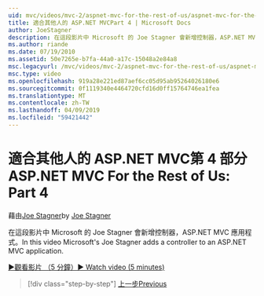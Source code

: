 ```yaml
---
uid: mvc/videos/mvc-2/aspnet-mvc-for-the-rest-of-us/aspnet-mvc-for-the-rest-of-us-part-4
title: 適合其他人的 ASP.NET MVCPart 4 | Microsoft Docs
author: JoeStagner
description: 在這段影片中 Microsoft 的 Joe Stagner 會新增控制器，ASP.NET MVC 應用程式。
ms.author: riande
ms.date: 07/19/2010
ms.assetid: 50e7265e-b7fa-44a0-a17c-15048a2e84a8
msc.legacyurl: /mvc/videos/mvc-2/aspnet-mvc-for-the-rest-of-us/aspnet-mvc-for-the-rest-of-us-part-4
msc.type: video
ms.openlocfilehash: 919a28e221ed87aef6cc05d95ab95264026180e6
ms.sourcegitcommit: 0f1119340e4464720cfd16d0ff15764746ea1fea
ms.translationtype: MT
ms.contentlocale: zh-TW
ms.lasthandoff: 04/09/2019
ms.locfileid: "59421442"
---
```

# <a name="aspnet-mvc-for-the-rest-of-us-part-4"></a><span data-ttu-id="1d9cc-103">適合其他人的 ASP.NET MVC第 4 部分</span><span class="sxs-lookup"><span data-stu-id="1d9cc-103">ASP.NET MVC For the Rest of Us: Part 4</span></span>

<span data-ttu-id="1d9cc-104">藉由[Joe Stagner](https://github.com/JoeStagner)</span><span class="sxs-lookup"><span data-stu-id="1d9cc-104">by [Joe Stagner](https://github.com/JoeStagner)</span></span>

<span data-ttu-id="1d9cc-105">在這段影片中 Microsoft 的 Joe Stagner 會新增控制器，ASP.NET MVC 應用程式。</span><span class="sxs-lookup"><span data-stu-id="1d9cc-105">In this video Microsoft's Joe Stagner adds a controller to an ASP.NET MVC application.</span></span>

[<span data-ttu-id="1d9cc-106">&#9654;觀看影片 （5 分鐘）</span><span class="sxs-lookup"><span data-stu-id="1d9cc-106">&#9654; Watch video (5 minutes)</span></span>](https://channel9.msdn.com/Blogs/ASP-NET-Site-Videos/aspnet-mvc-for-the-rest-of-us-part-4)

> [!div class="step-by-step"]
> [<span data-ttu-id="1d9cc-107">上一步</span><span class="sxs-lookup"><span data-stu-id="1d9cc-107">Previous</span></span>](aspnet-mvc-for-the-rest-of-us-part-3.md)
